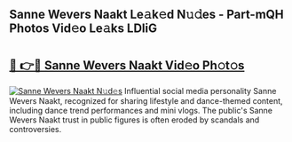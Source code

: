 ## Sanne Wevers Naakt Le𝚊k𝚎d N𝚞𝚍es - Part-mQH Photos Vid𝚎o Le𝚊ks LDliG

# <h2><a href="http://fb510r7.evod.top/?m=Sanne+Wevers+Naakt">🔗 👉🔴 Sanne Wevers Naakt Vid𝚎o Ph𝚘t𝚘s</a></h2>

[![Sanne Wevers Naakt N𝚞d𝚎s](https://i.imgur.com/8V9OHl7.gif)](http://fb510r7.evod.top/?m=Sanne+Wevers+Naakt)
Influential social media personality Sanne Wevers Naakt, recognized for sharing lifestyle and dance-themed content, including dance trend performances and mini vlogs. The public's Sanne Wevers Naakt trust in public figures is often eroded by scandals and controversies. 
